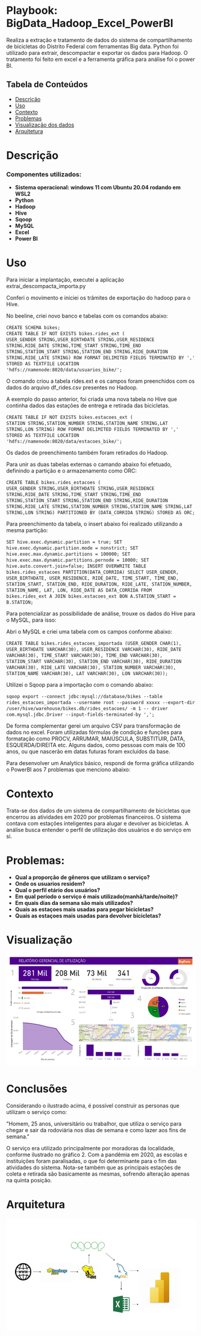# Playbook: BigData_Hadoop_Excel_PowerBI

Realiza a extração e tratamento de dados do sistema de compartilhamento de bicicletas do Distrito Federal com ferramentas Big data. Python foi utilizado para extrair, descompactar e exportar os dados para Hadoop. O tratamento foi feito em excel e a ferramenta gráfica para análise foi o power BI.

## Tabela de Conteúdos
- [Descrição](#descrição)
- [Uso](#uso)
- [Contexto](#contexto)
- [Problemas](#problemas)
- [Visualização dos dados](#visualização)
- [Arquitetura](#arquitetura)
   

# Descrição
### Componentes utilizados:
* **Sistema operacional: windows 11 com Ubuntu 20.04 rodando em WSL2**
* **Python**
* **Hadoop**
* **Hive**
* **Sqoop**
* **MySQL**
* **Excel**
* **Power BI**

# Uso
Para iniciar a implantação, executei a aplicação extrai_descompacta_importa.py

Conferi o movimento e iniciei os trâmites de exportação do hadoop para o Hive.

No beeline, criei novo banco e tabelas com os comandos abaixo:

    CREATE SCHEMA bikes;
    CREATE TABLE IF NOT EXISTS bikes.rides_ext (
    USER_GENDER STRING,USER_BIRTHDATE STRING,USER_RESIDENCE STRING,RIDE_DATE STRING,TIME_START STRING,TIME_END STRING,STATION_START STRING,STATION_END STRING,RIDE_DURATION STRING,RIDE_LATE STRING) ROW FORMAT DELIMITED FIELDS TERMINATED BY ',' STORED AS TEXTFILE LOCATION 'hdfs://namenode:8020/data/usuarios_bike/';

O comando criou a tabela rides.ext e os campos foram preenchidos com os dados do arquivo df_rides.csv presentes no Hadoop.

A exemplo do passo anterior, foi criada uma nova tabela no Hive que continha dados das estações de entrega e retirada das bicicletas.

    CREATE TABLE IF NOT EXISTS bikes.estacoes_ext (
    STATION STRING,STATION_NUMBER STRING,STATION_NAME STRING,LAT STRING,LON STRING) ROW FORMAT DELIMITED FIELDS TERMINATED BY ',' STORED AS TEXTFILE LOCATION 'hdfs://namenode:8020/data/estacoes_bike/';

Os dados de preenchimento também foram retirados do Hadoop.

Para unir as duas tabelas externas o camando abaixo foi efetuado, definindo a partição e o armazenamento como ORC:

    CREATE TABLE bikes.rides_estacoes (
    USER_GENDER STRING,USER_BIRTHDATE STRING,USER_RESIDENCE STRING,RIDE_DATE STRING,TIME_START STRING,TIME_END STRING,STATION_START STRING,STATION_END STRING,RIDE_DURATION STRING,RIDE_LATE STRING,STATION_NUMBER STRING,STATION_NAME STRING,LAT STRING,LON STRING) PARTITIONED BY (DATA_CORRIDA STRING) STORED AS ORC;

Para preenchimento da tabela, o insert abaixo foi realizado utilizando a mesma partição:

    SET hive.exec.dynamic.partition = true; SET hive.exec.dynamic.partition.mode = nonstrict; SET hive.exec.max.dynamic.partitions = 100000; SET hive.exec.max.dynamic.partitions.pernode = 10000; SET hive.auto.convert.join=false; INSERT OVERWRITE TABLE bikes.rides_estacoes PARTITION(DATA_CORRIDA) SELECT USER_GENDER, USER_BIRTHDATE, USER_RESIDENCE, RIDE_DATE, TIME_START, TIME_END, STATION_START, STATION_END, RIDE_DURATION, RIDE_LATE, STATION_NUMBER, STATION_NAME, LAT, LON, RIDE_DATE AS DATA_CORRIDA FROM  bikes.rides_ext A JOIN bikes.estacoes_ext BON A.STATION_START = B.STATION;

Para potencializar as possibilidade de análise, trouxe os dados do Hive para o MySQL, para isso:

Abri o MySQL e criei uma tabela com os campos conforme abaixo:

    CREATE TABLE bikes.rides_estacoes_importada (USER_GENDER CHAR(1), USER_BIRTHDATE VARCHAR(30), USER_RESIDENCE VARCHAR(30), RIDE_DATE VARCHAR(30), TIME_START VARCHAR(30), TIME_END VARCHAR(30), STATION_START VARCHAR(30), STATION_END VARCHAR(30), RIDE_DURATION VARCHAR(30), RIDE_LATE VARCHAR(30), STATION_NUMBER VARCHAR(30), STATION_NAME VARCHAR(30), LAT VARCHAR(30), LON VARCHAR(30));

Utilizei o Sqoop para a importação com o comando abaixo:

    sqoop export --connect jdbc:mysql://database/bikes --table rides_estacoes_importada --username root --password xxxxx --export-dir /user/hive/warehouse/bikes.db/rides_estacoes/ -m 1 -- driver com.mysql.jdbc.Driver --input-fields-terminated-by ',';

De forma complementar gerei um arquivo CSV para transformação de dados no excel. Foram utilizadas fórmulas de condição e funções para formatação como PROCV, ARRUMAR, MAIÚSCULA, SUBSTITUIR, DATA, ESQUERDA/DIREITA etc. Alguns dados, como pessoas com mais de 100 anos, ou que nascerão em datas futuras foram excluídos da base. 

Para desenvolver um Analytics básico, respondi de forma gráfica utilizando o PowerBI aos 7 problemas que menciono abaixo:

# Contexto

Trata-se dos dados de um sistema de compartilhamento de bicicletas que encerrou as atividades em 2020 por problemas financeiros. O sistema contava com estações inteligentes para alugar e devolver as bicicletas. A análise busca entender o perfil de utilização dos usuários e do serviço em si. 

# Problemas:

* **Qual a proporção de gêneros que utilizam o serviço?**
* **Onde os usuarios residem?**
* **Qual o perfil etário dos usuários?**
* **Em qual período o serviço é mais utilizado(manhã/tarde/noite)?**
* **Em quais dias da semana são mais utilizados?**
* **Quais as estaçoes mais usadas para pegar bicicletas?**
* **Quais as estaçoes mais usadas para devolver bicicletas?**


# Visualização

<p align="center">
<img src="https://github.com/LeandroRFausto/BigData_hadoop_Excel_PowerBI/blob/main/relatorio.jpg" alt="Image" height="300" width="600"/>
</p>

# Conclusões

Considerando o ilustrado acima, é possível construir as personas que utilizam o serviço como:

"Homem, 25 anos, universitário ou trabalhor, que utiliza o serviço para chegar e sair da rodoviária nos dias de semana e como lazer aos fins de semana."

O serviço era utilizado principalmente por moradoras da localidade, conforme ilustrado no gráfico 2. Com a pandêmia em 2020, as escolas e instituições foram paralisadas, o que foi determinante para o fim das atividades do sistema. Nota-se também que as principais estações de coleta e retirada são basicamente as mesmas, sofrendo alteração apenas na quinta posição. 


# Arquitetura

<p align="center">
<img src="https://github.com/LeandroRFausto/BigData_hadoop_Excel_PowerBI/blob/main/arquitetura.jpg" alt="Image" height="300" width="600"/>
</p>
    
